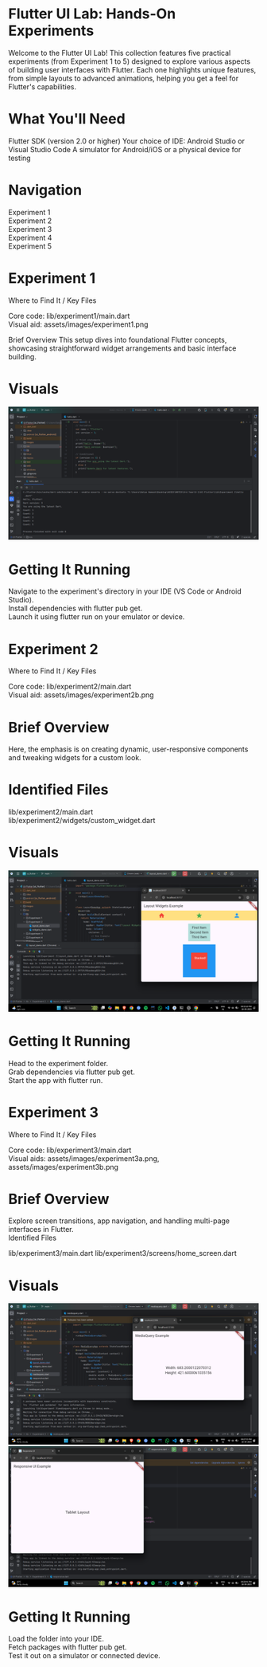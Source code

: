 # Flutter UI Lab: Hands-On Experiments

Welcome to the Flutter UI Lab! This collection features five practical experiments (from Experiment 1 to 5) designed to explore various aspects of building user interfaces with Flutter. Each one highlights unique features, from simple layouts to advanced animations, helping you get a feel for Flutter's capabilities.

# What You'll Need

Flutter SDK (version 2.0 or higher)
Your choice of IDE: Android Studio or Visual Studio Code
A simulator for Android/iOS or a physical device for testing

# Navigation

Experiment 1  
Experiment 2  
Experiment 3  
Experiment 4  
Experiment 5 

# Experiment 1
Where to Find It / Key Files

Core code: lib/experiment1/main.dart  
Visual aid: assets/images/experiment1.png

Brief Overview
This setup dives into foundational Flutter concepts, showcasing straightforward widget arrangements and basic interface building.

# Visuals  

![Experiment 1](assets/images/experiment1.png)

# Getting It Running

Navigate to the experiment's directory in your IDE (VS Code or Android Studio).  
Install dependencies with flutter pub get.  
Launch it using flutter run on your emulator or device.  


# Experiment 2
Where to Find It / Key Files  

Core code: lib/experiment2/main.dart  
Visual aid: assets/images/experiment2b.png  

# Brief Overview  
Here, the emphasis is on creating dynamic, user-responsive components and tweaking widgets for a custom look.  
# Identified Files

lib/experiment2/main.dart  
lib/experiment2/widgets/custom_widget.dart  

# Visuals  

![Experiment 1](assets/images/experiment2b.png)

# Getting It Running

Head to the experiment folder.  
Grab dependencies via flutter pub get.  
Start the app with flutter run.  

# Experiment 3
Where to Find It / Key Files

Core code: lib/experiment3/main.dart  
Visual aids: assets/images/experiment3a.png, assets/images/experiment3b.png  

# Brief Overview
Explore screen transitions, app navigation, and handling multi-page interfaces in Flutter.  
Identified Files  

lib/experiment3/main.dart
lib/experiment3/screens/home_screen.dart

# Visuals

![Experiment 1](assets/images/experiment3a.png)  
![Experiment 1](assets/images/experiment3b.png)

# Getting It Running

Load the folder into your IDE.  
Fetch packages with flutter pub get.  
Test it out on a simulator or connected device.  


